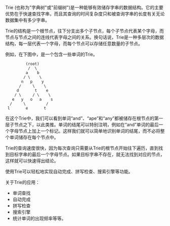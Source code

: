 

Trie (也称为"字典树"或"前缀树")是一种能够有效储存字串的数据结构。它的主要优势在于快速查找字串，而且其查询的时间复杂度只和被查询字串的长度有关无论数据集中有多少字串。

Trie的结构是一个根节点，往下分支出多个子节点，每个子节点代表某个字母，而节点与节点之间的连线代表字母之间的关系。换句话说，Trie是一种多层次的数据结构，每一层代表一个字母，而每个节点可以存储任意数量的子节点。

例如，在下图中，是一个包含一些单词的Trie。

```
         (root)
          /  \
         a    b
        / \    \
       n   p    y
      /     \    \
     d       t    e
    / \     / \    \
   e   y   o   a    s
  /     \         / 
 l       e       t
```

在这个Trie中，我们可以看到单词“and”、“ape”和“any”都被储存在根节点的第一层子节点之下，以此类推。单词的结尾可以特别注明，例如在“and”单词的最后一个字母节点上加上一个标记。这样我们就可以简单地识别单词的结尾，而不必将整个单词储存在每个节点中。

Trie的查询速度很快，因为每次查询只需要从Trie的根节点开始往下遍历，直到找到目标字串的最后一个字母节点。如果目标字串不存在，就无法找到对应的节点，这样就可以快速得出结论。

使用Trie可以轻松地实现自动完成、拼写检查、搜索引擎等功能。

关于Trie的应用：

- 单词查找
- 自动完成
- 拼写检查
- 搜索引擎
- 统计单词的出现频率等等。
